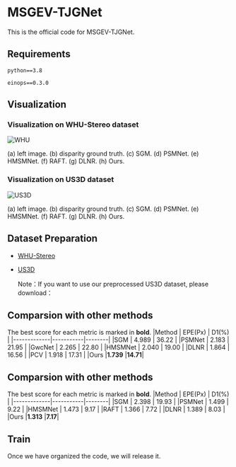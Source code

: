 # MSGEV-TJGNet
This is the official code for MSGEV-TJGNet.
## Requirements

```python==3.8```

```einops==0.3.0```

## Visualization

### Visualization on WHU-Stereo dataset
![WHU](WHU.png)

(a) left image. (b) disparity ground truth. (c) SGM. (d) PSMNet. (e) HMSMNet. (f) RAFT. (g) DLNR. (h) Ours.

### Visualization on US3D dataset
![US3D](US3D.png)

(a) left image. (b) disparity ground truth. (c) SGM. (d) PSMNet. (e) HMSMNet. (f) RAFT. (g) DLNR. (h) Ours.

## Dataset Preparation
* [WHU-Stereo](https://github.com/Sheng029/WHU-Stereo)
* [US3D](https://ieee-dataport.org/open-access/data-fusion-contest-2019-dfc2019)
  
  Note：If you want to use our preprocessed US3D dataset, please download：

## Comparsion with other methods
The best score for each metric is marked in **bold**.
|Method       |  EPE(Px)  |  D1(%) |
|-------------|-----------|--------|
|SGM          |  4.989    |  36.22 |
|PSMNet       |  2.183    |  21.95 |
|GwcNet       |  2.265    |  22.80 |
|HMSMNet      |  2.040    |  19.00 |
|DLNR         |  1.864    |  16.56 |
|PCV          |  1.918    |  17.31 |
|Ours         |**1.739**  |**14.71**|

## Comparsion with other methods
The best score for each metric is marked in **bold**.
|Method       |  EPE(Px)  |  D1(%) |
|-------------|-----------|--------|
|SGM          |  2.398    |  19.93 |
|PSMNet       |  1.499    |  9.22 |
|HMSMNet      |  1.473    |  9.17 |
|RAFT         |  1.366    |  7.72 |
|DLNR         |  1.389    |  8.03 |
|Ours         |**1.313**  |**7.17**|

## Train
Once we have organized the code, we will release it.


